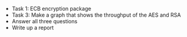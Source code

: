 - Task 1: ECB encryption package
- Task 3: Make a graph that shows the throughput of the AES and RSA
- Answer all three questions
- Write up a report
